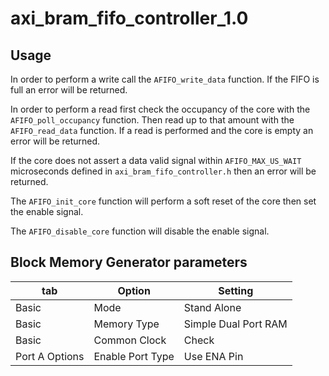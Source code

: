 axi_bram_fifo_controller_1.0
============================

Usage
-----

In order to perform a write call the `AFIFO_write_data` function. If the FIFO is full an error will be returned.

In order to perform a read first check the occupancy of the core with the `AFIFO_poll_occupancy` function. Then read up to that amount with the `AFIFO_read_data` function. If a read is performed and the core is empty an error will be returned.

If the core does not assert a data valid signal within `AFIFO_MAX_US_WAIT` microseconds defined in `axi_bram_fifo_controller.h` then an error will be returned.

The `AFIFO_init_core` function will perform a soft reset of the core then set the enable signal.

The `AFIFO_disable_core` function will disable the enable signal.


Block Memory Generator parameters
---------------------------------

|   tab    |    Option     |    Setting    |
|----------|---------------|---------------|
| Basic    | Mode          | Stand Alone   |
| Basic    | Memory Type   | Simple Dual Port RAM |
| Basic    | Common Clock  | Check         |
| Port A Options | Enable Port Type | Use ENA Pin |
